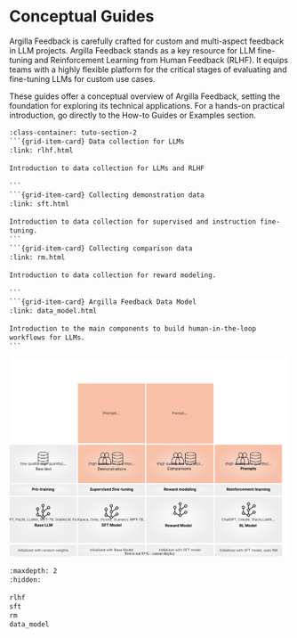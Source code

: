 # Conceptual Guides
Argilla Feedback is carefully crafted for custom and multi-aspect feedback in LLM projects. Argilla Feedback stands as a key resource for LLM fine-tuning and Reinforcement Learning from Human Feedback (RLHF). It equips teams with a highly flexible platform for the critical stages of evaluating and fine-tuning LLMs for custom use cases.

These guides offer a conceptual overview of Argilla Feedback, setting the foundation for exploring its technical applications. For a hands-on practical introduction, go directly to the How-to Guides or Examples section.


````{grid}  1 1 3 3
:class-container: tuto-section-2
```{grid-item-card} Data collection for LLMs
:link: rlhf.html

Introduction to data collection for LLMs and RLHF

```
```{grid-item-card} Collecting demonstration data
:link: sft.html

Introduction to data collection for supervised and instruction fine-tuning.
```
```{grid-item-card} Collecting comparison data
:link: rm.html

Introduction to data collection for reward modeling.

```
```{grid-item-card} Argilla Feedback Data Model
:link: data_model.html

Introduction to the main components to build human-in-the-loop workflows for LLMs.
```
````


![llm-flow](../../../_static/images/llms/rlhf.svg "LLM fine-tuning stages")

```{toctree}
:maxdepth: 2
:hidden:

rlhf
sft
rm
data_model
```